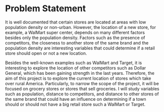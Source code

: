 # Problem Statement

It is well documented that certain stores are located at areas with low population density or non-urban. However, the location of a new store, for example, a WalMart super center, depends on many different factors besides only the population density. Factors such as the presence of competitors, the closeness to another store of the same brand and the population density are interesting variables that could determine if a retail store should open or not a new location. 

Besides the well-known examples such as WalMart and Target, it is interesting to explore the location of other competitors such as Dollar General, which has been gaining strength in the last years. Therefore, the aim of this project is to explore the current location of stores which take over rural America. Particularly, to narrow the scope of the project, it will be focused on grocery stores or stores that sell groceries. I will study variables such as population, distance to competitors, and distance to other stores of the same brand that could have an influence on determining if a town should or should not have a big retail store such a WalMart or Target.
